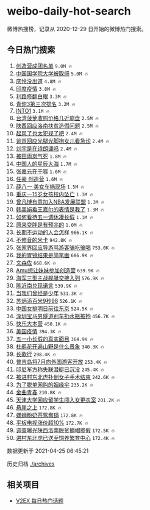 # weibo-daily-hot-search

微博热搜榜，记录从 2020-12-29 日开始的微博热门搜索。

## 今日热门搜索

<!-- BEGIN -->

1. [创造营成团名单](https://s.weibo.com/weibo?q=%23%E5%88%9B%E9%80%A0%E8%90%A5%E6%88%90%E5%9B%A2%E5%90%8D%E5%8D%95%23&Refer=top) `9.0M 🔥`
1. [中国国学院大学被取缔](https://s.weibo.com/weibo?q=%23%E4%B8%AD%E5%9B%BD%E5%9B%BD%E5%AD%A6%E9%99%A2%E5%A4%A7%E5%AD%A6%E8%A2%AB%E5%8F%96%E7%BC%94%23&Refer=top) `5.0M 🔥`
1. [庆怜没出道](https://s.weibo.com/weibo?q=%23%E5%BA%86%E6%80%9C%E6%B2%A1%E5%87%BA%E9%81%93%23&Refer=top) `4.8M 🔥`
1. [印度疫情](https://s.weibo.com/weibo?q=%E5%8D%B0%E5%BA%A6%E7%96%AB%E6%83%85&Refer=top) `3.8M 🔥`
1. [利路修翻白眼](https://s.weibo.com/weibo?q=%E5%88%A9%E8%B7%AF%E4%BF%AE%E7%BF%BB%E7%99%BD%E7%9C%BC&Refer=top) `3.3M 🔥`
1. [青你3第三次排名](https://s.weibo.com/weibo?q=%23%E9%9D%92%E4%BD%A03%E7%AC%AC%E4%B8%89%E6%AC%A1%E6%8E%92%E5%90%8D%23&Refer=top) `3.2M 🔥`
1. [INTO1](https://s.weibo.com/weibo?q=INTO1&Refer=top) `3.1M 🔥`
1. [台湾菠萝收购价格几近崩盘](https://s.weibo.com/weibo?q=%E5%8F%B0%E6%B9%BE%E8%8F%A0%E8%90%9D%E6%94%B6%E8%B4%AD%E4%BB%B7%E6%A0%BC%E5%87%A0%E8%BF%91%E5%B4%A9%E7%9B%98&Refer=top) `2.5M 🔥`
1. [陕西回应洛南扶贫造假问题](https://s.weibo.com/weibo?q=%23%E9%99%95%E8%A5%BF%E5%9B%9E%E5%BA%94%E6%B4%9B%E5%8D%97%E6%89%B6%E8%B4%AB%E9%80%A0%E5%81%87%E9%97%AE%E9%A2%98%23&Refer=top) `2.5M 🔥`
1. [起风了也太犯规了吧](https://s.weibo.com/weibo?q=%23%E8%B5%B7%E9%A3%8E%E4%BA%86%E4%B9%9F%E5%A4%AA%E7%8A%AF%E8%A7%84%E4%BA%86%E5%90%A7%23&Refer=top) `2.4M 🔥`
1. [爸爸回应光腿光脚抱女儿看急诊](https://s.weibo.com/weibo?q=%23%E7%88%B8%E7%88%B8%E5%9B%9E%E5%BA%94%E5%85%89%E8%85%BF%E5%85%89%E8%84%9A%E6%8A%B1%E5%A5%B3%E5%84%BF%E7%9C%8B%E6%80%A5%E8%AF%8A%23&Refer=top) `2.4M 🔥`
1. [刘宇是在诗朗诵吗](https://s.weibo.com/weibo?q=%23%E5%88%98%E5%AE%87%E6%98%AF%E5%9C%A8%E8%AF%97%E6%9C%97%E8%AF%B5%E5%90%97%23&Refer=top) `2.4M 🔥`
1. [被田雨岚气死](https://s.weibo.com/weibo?q=%23%E8%A2%AB%E7%94%B0%E9%9B%A8%E5%B2%9A%E6%B0%94%E6%AD%BB%23&Refer=top) `1.8M 🔥`
1. [中国人的星辰大海](https://s.weibo.com/weibo?q=%23%E4%B8%AD%E5%9B%BD%E4%BA%BA%E7%9A%84%E6%98%9F%E8%BE%B0%E5%A4%A7%E6%B5%B7%23&Refer=top) `1.7M 🔥`
1. [张嘉元在干嘛](https://s.weibo.com/weibo?q=%23%E5%BC%A0%E5%98%89%E5%85%83%E5%9C%A8%E5%B9%B2%E5%98%9B%23&Refer=top) `1.6M 🔥`
1. [任豪 创造营](https://s.weibo.com/weibo?q=%E4%BB%BB%E8%B1%AA%20%E5%88%9B%E9%80%A0%E8%90%A5&Refer=top) `1.6M 🔥`
1. [薛八一 美女车祸现场](https://s.weibo.com/weibo?q=%E8%96%9B%E5%85%AB%E4%B8%80%20%E7%BE%8E%E5%A5%B3%E8%BD%A6%E7%A5%B8%E7%8E%B0%E5%9C%BA&Refer=top) `1.5M 🔥`
1. [重庆一15岁女孩校内坠亡](https://s.weibo.com/weibo?q=%E9%87%8D%E5%BA%86%E4%B8%8015%E5%B2%81%E5%A5%B3%E5%AD%A9%E6%A0%A1%E5%86%85%E5%9D%A0%E4%BA%A1&Refer=top) `1.3M 🔥`
1. [曾凡博有意加入NBA发展联盟](https://s.weibo.com/weibo?q=%E6%9B%BE%E5%87%A1%E5%8D%9A%E6%9C%89%E6%84%8F%E5%8A%A0%E5%85%A5NBA%E5%8F%91%E5%B1%95%E8%81%94%E7%9B%9F&Refer=top) `1.3M 🔥`
1. [韩美娟看王嘉尔的表情是我了](https://s.weibo.com/weibo?q=%23%E9%9F%A9%E7%BE%8E%E5%A8%9F%E7%9C%8B%E7%8E%8B%E5%98%89%E5%B0%94%E7%9A%84%E8%A1%A8%E6%83%85%E6%98%AF%E6%88%91%E4%BA%86%23&Refer=top) `1.3M 🔥`
1. [如何看待五一调休凑长假](https://s.weibo.com/weibo?q=%23%E5%A6%82%E4%BD%95%E7%9C%8B%E5%BE%85%E4%BA%94%E4%B8%80%E8%B0%83%E4%BC%91%E5%87%91%E9%95%BF%E5%81%87%23&Refer=top) `1.1M 🔥`
1. [原来变胖是有预兆的](https://s.weibo.com/weibo?q=%23%E5%8E%9F%E6%9D%A5%E5%8F%98%E8%83%96%E6%98%AF%E6%9C%89%E9%A2%84%E5%85%86%E7%9A%84%23&Refer=top) `1.0M 🔥`
1. [长期不运动的人会怎样](https://s.weibo.com/weibo?q=%23%E9%95%BF%E6%9C%9F%E4%B8%8D%E8%BF%90%E5%8A%A8%E7%9A%84%E4%BA%BA%E4%BC%9A%E6%80%8E%E6%A0%B7%23&Refer=top) `966.1K 🔥`
1. [不修音的米卡](https://s.weibo.com/weibo?q=%23%E4%B8%8D%E4%BF%AE%E9%9F%B3%E7%9A%84%E7%B1%B3%E5%8D%A1%23&Refer=top) `942.8K 🔥`
1. [张家界回应导游骂游客骗吃骗喝](https://s.weibo.com/weibo?q=%23%E5%BC%A0%E5%AE%B6%E7%95%8C%E5%9B%9E%E5%BA%94%E5%AF%BC%E6%B8%B8%E9%AA%82%E6%B8%B8%E5%AE%A2%E9%AA%97%E5%90%83%E9%AA%97%E5%96%9D%23&Refer=top) `753.0K 🔥`
1. [我的胃镜结果是简笔画](https://s.weibo.com/weibo?q=%23%E6%88%91%E7%9A%84%E8%83%83%E9%95%9C%E7%BB%93%E6%9E%9C%E6%98%AF%E7%AE%80%E7%AC%94%E7%94%BB%23&Refer=top) `686.9K 🔥`
1. [文森佐](https://s.weibo.com/weibo?q=%E6%96%87%E6%A3%AE%E4%BD%90&Refer=top) `668.6K 🔥`
1. [Amu想让妹妹参加创造营](https://s.weibo.com/weibo?q=Amu%E6%83%B3%E8%AE%A9%E5%A6%B9%E5%A6%B9%E5%8F%82%E5%8A%A0%E5%88%9B%E9%80%A0%E8%90%A5&Refer=top) `639.9K 🔥`
1. [海军三型主战舰艇交接入列](https://s.weibo.com/weibo?q=%23%E6%B5%B7%E5%86%9B%E4%B8%89%E5%9E%8B%E4%B8%BB%E6%88%98%E8%88%B0%E8%89%87%E4%BA%A4%E6%8E%A5%E5%85%A5%E5%88%97%23&Refer=top) `576.9K 🔥`
1. [陈近南兑现诺言](https://s.weibo.com/weibo?q=%E9%99%88%E8%BF%91%E5%8D%97%E5%85%91%E7%8E%B0%E8%AF%BA%E8%A8%80&Refer=top) `539.9K 🔥`
1. [当我们曾经是少年](https://s.weibo.com/weibo?q=%23%E5%BD%93%E6%88%91%E4%BB%AC%E6%9B%BE%E7%BB%8F%E6%98%AF%E5%B0%91%E5%B9%B4%23&Refer=top) `531.3K 🔥`
1. [苏炳添百米9秒98](https://s.weibo.com/weibo?q=%23%E8%8B%8F%E7%82%B3%E6%B7%BB%E7%99%BE%E7%B1%B39%E7%A7%9298%23&Refer=top) `526.1K 🔥`
1. [中国女排明日前往东京](https://s.weibo.com/weibo?q=%23%E4%B8%AD%E5%9B%BD%E5%A5%B3%E6%8E%92%E6%98%8E%E6%97%A5%E5%89%8D%E5%BE%80%E4%B8%9C%E4%BA%AC%23&Refer=top) `524.5K 🔥`
1. [深圳宝马男隧道别车扔水瓶被拘](https://s.weibo.com/weibo?q=%E6%B7%B1%E5%9C%B3%E5%AE%9D%E9%A9%AC%E7%94%B7%E9%9A%A7%E9%81%93%E5%88%AB%E8%BD%A6%E6%89%94%E6%B0%B4%E7%93%B6%E8%A2%AB%E6%8B%98&Refer=top) `456.7K 🔥`
1. [快乐大本营](https://s.weibo.com/weibo?q=%E5%BF%AB%E4%B9%90%E5%A4%A7%E6%9C%AC%E8%90%A5&Refer=top) `450.1K 🔥`
1. [美国疫情](https://s.weibo.com/weibo?q=%E7%BE%8E%E5%9B%BD%E7%96%AB%E6%83%85&Refer=top) `394.3K 🔥`
1. [五一小长假的真实面目](https://s.weibo.com/weibo?q=%23%E4%BA%94%E4%B8%80%E5%B0%8F%E9%95%BF%E5%81%87%E7%9A%84%E7%9C%9F%E5%AE%9E%E9%9D%A2%E7%9B%AE%23&Refer=top) `364.9K 🔥`
1. [杜鹃花开遍山野是什么景象](https://s.weibo.com/weibo?q=%E6%9D%9C%E9%B9%83%E8%8A%B1%E5%BC%80%E9%81%8D%E5%B1%B1%E9%87%8E%E6%98%AF%E4%BB%80%E4%B9%88%E6%99%AF%E8%B1%A1&Refer=top) `340.3K 🔥`
1. [长歌行](https://s.weibo.com/weibo?q=%E9%95%BF%E6%AD%8C%E8%A1%8C&Refer=top) `298.4K 🔥`
1. [普吉岛将7月向外国游客开放](https://s.weibo.com/weibo?q=%23%E6%99%AE%E5%90%89%E5%B2%9B%E5%B0%867%E6%9C%88%E5%90%91%E5%A4%96%E5%9B%BD%E6%B8%B8%E5%AE%A2%E5%BC%80%E6%94%BE%23&Refer=top) `253.4K 🔥`
1. [印尼军方称失联潜艇已沉没](https://s.weibo.com/weibo?q=%23%E5%8D%B0%E5%B0%BC%E5%86%9B%E6%96%B9%E7%A7%B0%E5%A4%B1%E8%81%94%E6%BD%9C%E8%89%87%E5%B7%B2%E6%B2%89%E6%B2%A1%23&Refer=top) `245.4K 🔥`
1. [被进村东北虎扑倒女子手术结束](https://s.weibo.com/weibo?q=%23%E8%A2%AB%E8%BF%9B%E6%9D%91%E4%B8%9C%E5%8C%97%E8%99%8E%E6%89%91%E5%80%92%E5%A5%B3%E5%AD%90%E6%89%8B%E6%9C%AF%E7%BB%93%E6%9D%9F%23&Refer=top) `242.6K 🔥`
1. [为了脱单网购的姻缘伞](https://s.weibo.com/weibo?q=%23%E4%B8%BA%E4%BA%86%E8%84%B1%E5%8D%95%E7%BD%91%E8%B4%AD%E7%9A%84%E5%A7%BB%E7%BC%98%E4%BC%9E%23&Refer=top) `235.2K 🔥`
1. [金曲青春](https://s.weibo.com/weibo?q=%E9%87%91%E6%9B%B2%E9%9D%92%E6%98%A5&Refer=top) `210.8K 🔥`
1. [天津大学回应留学生闯入女更衣室](https://s.weibo.com/weibo?q=%23%E5%A4%A9%E6%B4%A5%E5%A4%A7%E5%AD%A6%E5%9B%9E%E5%BA%94%E7%95%99%E5%AD%A6%E7%94%9F%E9%97%AF%E5%85%A5%E5%A5%B3%E6%9B%B4%E8%A1%A3%E5%AE%A4%23&Refer=top) `201.2K 🔥`
1. [悬崖之上](https://s.weibo.com/weibo?q=%E6%82%AC%E5%B4%96%E4%B9%8B%E4%B8%8A&Refer=top) `172.8K 🔥`
1. [螺蛳粉奶茶鸳鸯锅](https://s.weibo.com/weibo?q=%23%E8%9E%BA%E8%9B%B3%E7%B2%89%E5%A5%B6%E8%8C%B6%E9%B8%B3%E9%B8%AF%E9%94%85%23&Refer=top) `172.8K 🔥`
1. [平板电视涨价超10%](https://s.weibo.com/weibo?q=%23%E5%B9%B3%E6%9D%BF%E7%94%B5%E8%A7%86%E6%B6%A8%E4%BB%B7%E8%B6%8510%25%23&Refer=top) `172.7K 🔥`
1. [调查曝光陕西洛南脱贫摘帽掺假](https://s.weibo.com/weibo?q=%23%E8%B0%83%E6%9F%A5%E6%9B%9D%E5%85%89%E9%99%95%E8%A5%BF%E6%B4%9B%E5%8D%97%E8%84%B1%E8%B4%AB%E6%91%98%E5%B8%BD%E6%8E%BA%E5%81%87%23&Refer=top) `172.5K 🔥`
1. [进村东北虎已送至饲养繁育中心](https://s.weibo.com/weibo?q=%23%E8%BF%9B%E6%9D%91%E4%B8%9C%E5%8C%97%E8%99%8E%E5%B7%B2%E9%80%81%E8%87%B3%E9%A5%B2%E5%85%BB%E7%B9%81%E8%82%B2%E4%B8%AD%E5%BF%83%23&Refer=top) `172.4K 🔥`

数据更新于 2021-04-25 06:45:21

<!-- END -->

历史归档 [./archives](./archives)

## 相关项目

- [V2EX 每日热门话题](https://github.com/boojack/v2ex-daily-hot-topic)
